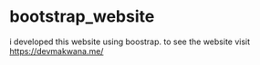 # bootstrap_website
i developed  this website using boostrap. to see the website visit https://devmakwana.me/
